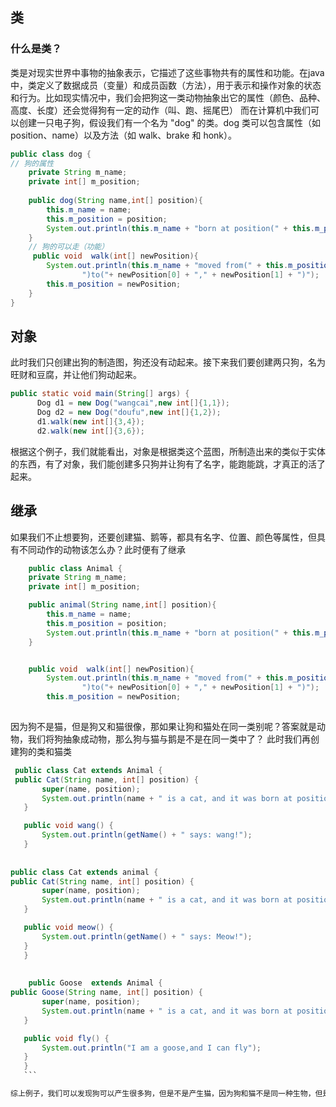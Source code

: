 ## 类
### 什么是类？
类是对现实世界中事物的抽象表示，它描述了这些事物共有的属性和功能。在java中，类定义了数据成员（变量）和成员函数（方法），用于表示和操作对象的状态和行为。比如现实情况中，我们会把狗这一类动物抽象出它的属性（颜色、品种、高度、长度）还会觉得狗有一定的动作（叫、跑、摇尾巴）
而在计算机中我们可以创建一只电子狗，假设我们有一个名为 "dog" 的类。dog 类可以包含属性（如 position、name）以及方法（如 walk、brake 和 honk）。
``` java
public class dog {
// 狗的属性
    private String m_name;
    private int[] m_position;
    
    public dog(String name,int[] position){
        this.m_name = name;
        this.m_position = position;
        System.out.println(this.m_name + "born at position(" + this.m_position[0] + "," + this.m_position[1] +")");
    }
    // 狗的可以走（功能）
     public void  walk(int[] newPosition){
        System.out.println(this.m_name + "moved from(" + this.m_position[0] + "," + this.m_position[1] +
                ")to("+ newPosition[0] + "," + newPosition[1] + ")");
        this.m_position = newPosition;
    }
}
```
## 对象
此时我们只创建出狗的制造图，狗还没有动起来。接下来我们要创建两只狗，名为旺财和豆腐，并让他们狗动起来。
  ``` java
public static void main(String[] args) {
        Dog d1 = new Dog("wangcai",new int[]{1,1});
        Dog d2 = new Dog("doufu",new int[]{1,2});
        d1.walk(new int[]{3,4});
        d2.walk(new int[]{3,6});
 ```
 根据这个例子，我们就能看出，对象是根据类这个蓝图，所制造出来的类似于实体的东西，有了对象，我们能创建多只狗并让狗有了名字，能跑能跳，才真正的活了起来。
 
## 继承
如果我们不止想要狗，还要创建猫、鹅等，都具有名字、位置、颜色等属性，但具有不同动作的动物该怎么办？此时便有了继承
``` java
    public class Animal {
    private String m_name;
    private int[] m_position;

    public animal(String name,int[] position){
        this.m_name = name;
        this.m_position = position;
        System.out.println(this.m_name + "born at position(" + this.m_position[0] + "," + this.m_position[1] +")");
    }


    public void  walk(int[] newPosition){
        System.out.println(this.m_name + "moved from(" + this.m_position[0]  "," + this.m_position[1] +
                ")to("+ newPosition[0] + "," + newPosition[1] + ")");
        this.m_position = newPosition;
        
  ``` 
  因为狗不是猫，但是狗又和猫很像，那如果让狗和猫处在同一类别呢？答案就是动物，我们将狗抽象成动物，那么狗与猫与鹅是不是在同一类中了？
  此时我们再创建狗的类和猫类
 ``` java
  public class Cat extends Animal {
  public Cat(String name, int[] position) {
        super(name, position);
        System.out.println(name + " is a cat, and it was born at position(" + position[0] + "," + position[1] + ")");
    }

    public void wang() {
        System.out.println(getName() + " says: wang!");
    }
    
    
 public class Cat extends animal {
 public Cat(String name, int[] position) {
        super(name, position);
        System.out.println(name + " is a cat, and it was born at position(" + position[0] + "," + position[1] + ")");
    }

    public void meow() {
        System.out.println(getName() + " says: Meow!");
    }
    }
    
    
     public Goose  extends Animal {
 public Goose(String name, int[] position) {
        super(name, position);
        System.out.println(name + " is a cat, and it was born at position(" + position[0] + "," + position[1] + ")");
    }

    public void fly() {
        System.out.println("I am a goose,and I can fly");
    }
    }
    ```

综上例子，我们可以发现狗可以产生很多狗，但是不是产生猫，因为狗和猫不是同一种生物，但是，猫可以继承来自生物的特性。计算机的逻辑不是凭空产生，而是来自现实生活中的抽象。只有抽象，我们才能发现看似相差巨大的事物，都有相同的共性。




